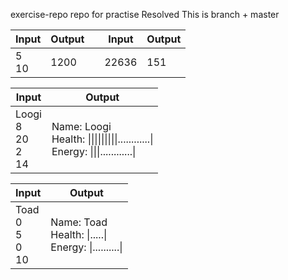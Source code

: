 exercise-repo
repo for practise
Resolved
This is branch + master

| Input    | Output |   | Input | Output |
|----------|--------|---|-------|--------|
| 5<br/>10 | 1200   |   | 22636 | 151    |
 




|    Input                      |    Output                                                                       |
|-------------------------------|---------------------------------------------------------------------------------|
|    Loogi<br/>8<br/>20<br/>2<br/>14    |    Name: Loogi<br/>Health: \|\|\|\|\|\|\|\|\|............\|<br/>Energy:   \|\|\|............\|    |


|    Input                    |    Output                                                 |
|-----------------------------|-----------------------------------------------------------|
|    Toad<br/>0<br/>5<br/>0<br/>10    |    Name: Toad<br/>Health: \|.....\|<br/>Energy: \|..........\|    |
